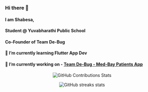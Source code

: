 ### Hi there 👋

#### I am Shabesa, 
#### Student @ Yuvabharathi Public School
#### Co-Founder of Team De-Bug

#### 🌱 I’m currently learning Flutter App Dev
#### 🔭 I’m currently working on - [Team De-Bug - Med-Bay Patients App](https://github.com/Team-De-bug/med_bay_patients)

<p align="center">
  <img alt="GitHub Contributions Stats" src="https://github-readme-stats.vercel.app/api?username=shabesa&count_private=true&show_icons=true&theme=radical&include_all_commits=true" />
</p>
<p align="center">
  <img alt="GitHub streaks stats" src="https://github-readme-streak-stats.herokuapp.com/?user=shabesa&theme=radical)
" />
</p>

<!--
**shabesa/shabesa** is a ✨ _special_ ✨ repository because its `README.md` (this file) appears on your GitHub profile.

Here are some ideas to get you started:

- 🔭 I’m currently working on ...
- 🌱 I’m currently learning ...
- 👯 I’m looking to collaborate on ...
- 🤔 I’m looking for help with ...
- 💬 Ask me about ...
- 📫 How to reach me: ...
- 😄 Pronouns: ...
- ⚡ Fun fact: ...
-->

